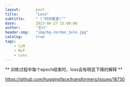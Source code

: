 ```yaml
---
layout:       post
title:        "Loss"
subtitle:     " \"时间是金\""
date:         2023-06-27 15:08:00
author:       "王川"
header-img:   "img/bg-Jordan_Solo.jpg"
catalog:      true
tags:
    - LLM
    - NLP
    - Loss
---
```


** 训练过程中每个epoch结束时，loss会有明显下降的解释 **

https://github.com/huggingface/transformers/issues/18730